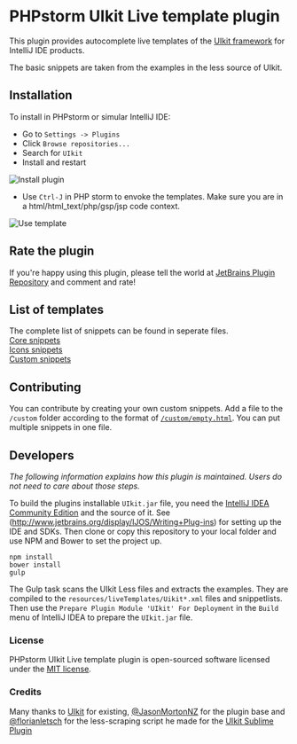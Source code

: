# PHPstorm UIkit Live template plugin

This plugin provides autocomplete live templates of the [UIkit framework](http://getuikit.com) for IntelliJ IDE products.

The basic snippets are taken from the examples in the less source of UIkit.

## Installation

To install in PHPstorm or simular IntelliJ IDE:

* Go to `Settings -> Plugins`
* Click `Browse repositories...`
* Search for `UIkit`
* Install and restart

![Install plugin](/assets/install_plugin.png)

* Use `Ctrl-J` in PHP storm to envoke the templates. Make sure you are in a html/html_text/php/gsp/jsp code context.

![Use template](/assets/uikit-autocomplete.gif)

## Rate the plugin

If you're happy using this plugin, please tell the world at [JetBrains Plugin Repository](https://plugins.jetbrains.com/plugin/7791) 
and comment and rate!

## List of templates

The complete list of snippets can be found in seperate files.  
[Core snippets](/assets/snippetlist-core.md)  
[Icons snippets](/assets/snippetlist-icons.md)  
[Custom snippets](/assets/snippetlist-custom.md)

## Contributing

You can contribute by creating your own custom snippets. Add a file to the `/custom` folder according to the format of 
[`/custom/empty.html`](https://github.com/Bixie/intellij-uikit/blob/master/custom/empty.html). You can put multiple snippets in
one file.

## Developers

*The following information explains how this plugin is maintained. Users do not need to care about those steps.*

To build the plugins installable `UIkit.jar` file, you need the [IntelliJ IDEA Community Edition](https://www.jetbrains.com/idea/) and the 
source of it. See (http://www.jetbrains.org/display/IJOS/Writing+Plug-ins) for setting up the IDE and SDKs.
Then clone or copy this repository to your local folder and use NPM and Bower to set the project up.

```
npm install
bower install
gulp
```

The Gulp task scans the UIkit Less files and extracts the examples. They are compiled to the `resources/liveTemplates/Uikit*.xml` files and snippetlists.
Then use the `Prepare Plugin Module 'UIkit' For Deployment` in the `Build` menu of IntelliJ IDEA to prepare the `UIkit.jar` file.

### License

PHPstorm UIkit Live template plugin is open-sourced software licensed under the [MIT license](http://opensource.org/licenses/MIT).

### Credits
Many thanks to [UIkit](http://getuikit.com) for existing, [@JasonMortonNZ](https://github.com/JasonMortonNZ/bootstrap3-phpstorm-plugin) 
for the plugin base and [@florianletsch](https://github.com/florianletsch) for the less-scraping script he made for the 
[UIkit Sublime Plugin](https://github.com/uikit/uikit-sublime)
